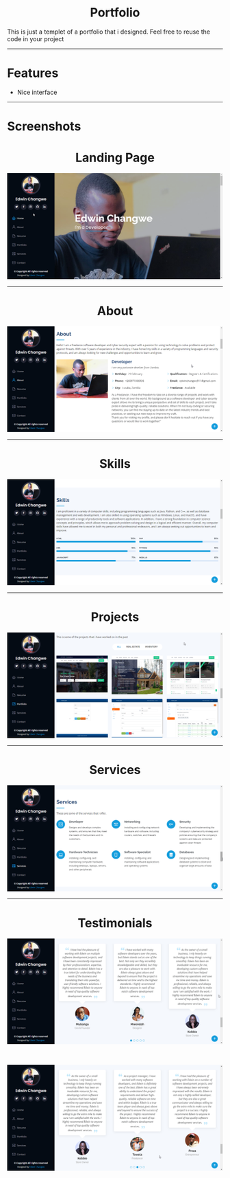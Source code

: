 
<h1 align="center">Portfolio</h1>
<p>This is just a templet of a portfolio that i designed. Feel free to reuse the code in your project</p>

---------
# Features
- Nice interface

---------
# Screenshots

<h1 align="center">Landing Page</h1>

![](screenshots/me.png)

---------

<h1 align="center">About</h1>

![](screenshots/about.png)

---------

<h1 align="center">Skills</h1>

![](screenshots/skills.png)

---------

<h1 align="center">Projects</h1>

![](screenshots/projects.png)

---------

<h1 align="center">Services</h1>

![](screenshots/services.png)

---------

<h1 align="center">Testimonials</h1>

![](screenshots/testimonial-1.png)

<br>

![](screenshots/testimonial-2.png)

